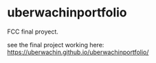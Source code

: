 # uberwachinportfolio
FCC final proyect.

see the final project working here:
https://uberwachin.github.io/uberwachinportfolio/

